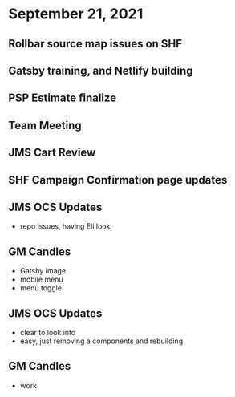 # September 21, 2021

## Rollbar source map issues on SHF

## Gatsby training, and Netlify building

## PSP Estimate finalize

## Team Meeting

## JMS Cart Review

## SHF Campaign Confirmation page updates

## JMS OCS Updates

- repo issues, having Eli look.

## GM Candles
- Gatsby image
- mobile menu
- menu toggle

## JMS OCS Updates
- clear to look into
- easy, just removing a components and rebuilding

## GM Candles
- work